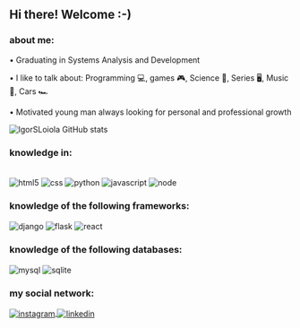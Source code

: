 ## Hi there! Welcome :-)
### about me:
<p>
• Graduating in Systems Analysis and Development
</p>
<p>
• I like to talk about: Programming 💻, games 🎮, Science 🚀, Series 🖥️, Music 🎼, Cars 🏎️
</p>
<p>
• Motivated young man always looking for personal and professional growth
</p>

<!--[![linkedin](https://img.shields.io/badge/LinkedIn-0077B5?style=for-the-badge&logo=linkedin&logoColor=white)](https://www.linkedin.com/in/igor-fernando-silva-loiola-60932a255/) -->
<!--[![instagram](https://img.shields.io/badge/Instagram-E4405F?style=for-the-badge&logo=instagram&logoColor=white)](https://www.instagram.com/igorf.ernando/) -->

![IgorSLoiola GitHub stats](https://github-readme-stats.vercel.app/api?username=IgorSLoiola&show_icons=true&theme=transparent)
### knowledge in:
<div style='display: inline_block'> <br/>
  <img align='center' alt='html5' src='https://img.shields.io/badge/HTML5-E34F26?style=for-the-badge&logo=html5&logoColor=white'/>
  <img align='center' alt='css' src='https://img.shields.io/badge/CSS3-1572B6?style=for-the-badge&logo=css3&logoColor=white'/>
  <img align='center' alt='python' src='https://img.shields.io/badge/Python-3776AB?style=for-the-badge&logo=python&logoColor=white'/>
  <img align='center' alt='javascript' src='https://img.shields.io/badge/JavaScript-F7DF1E?style=for-the-badge&logo=javascript&logoColor=black'/>
  <img align='center' alt='node' src='https://img.shields.io/badge/Node.js-43853D?style=for-the-badge&logo=node.js&logoColor=white'/>
  <h3>knowledge of the following frameworks:</h3>
  <img align='center' alt='django' src='https://img.shields.io/badge/Django-092E20?style=for-the-badge&logo=django&logoColor=white'/>
  <img align='center' alt='flask' src='https://img.shields.io/badge/Flask-000000?style=for-the-badge&logo=flask&logoColor=white'/>
  <img align='center' alt='react' src='https://img.shields.io/badge/React-20232A?style=for-the-badge&logo=react&logoColor=61DAFB'/>
  <h3>knowledge of the following databases:</h3>
  <img align='center' alt='mysql' src='https://img.shields.io/badge/MySQL-00000F?style=for-the-badge&logo=mysql&logoColor=white'/>
  <img align='center' alt='sqlite' src='https://img.shields.io/badge/SQLite-07405E?style=for-the-badge&logo=sqlite&logoColor=white'/>
  <h3>my social network:</h3>
  <a alt='profile_instagram' href='https://www.instagram.com/igorf.ernando/'>
    <img align='center' alt='instagram' src='https://img.shields.io/badge/Instagram-E4405F?style=for-the-badge&logo=instagram&logoColor=white'/>
  </a>
  <a alt='profile_linkedin' href='https://www.linkedin.com/in/igor-fernando-silva-loiola-60932a255/'>
    <img align='center' alt='linkedin' src='https://img.shields.io/badge/LinkedIn-0077B5?style=for-the-badge&logo=linkedin&logoColor=white'/>
  </a>
</div>

<!--
**IgorSLoiola/IgorSLoiola** is a ✨ _special_ ✨ repository because its `README.md` (this file) appears on your GitHub profile.

Here are some ideas to get you started:

- 🔭 I’m currently working on ...
- 🌱 I’m currently learning ...
- 👯 I’m looking to collaborate on ...
- 🤔 I’m looking for help with ...
- 💬 Ask me about ...
- 📫 How to reach me: ...
- 😄 Pronouns: ...
- ⚡ Fun fact: ...
-->
